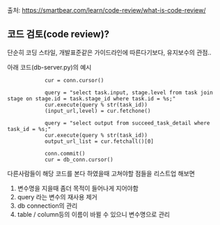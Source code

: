 출처: https://smartbear.com/learn/code-review/what-is-code-review/
## 코드 검토(code review)?


단순히 코딩 스타일, 개발표준같은 가이드라인에 따른다기보다, 유지보수의 관점.. 


아래 코드(db-server.py)의 예시
~~~
            cur = conn.cursor()
           
            query = "select task.input, stage.level from task join stage on stage.id = task.stage_id where task.id = %s;"
            cur.execute(query % str(task_id))
            (input_url,level) = cur.fetchone()
          
            query = "select output from succeed_task_detail where task_id = %s;"
            cur.execute(query % str(task_id))
            output_url_list = cur.fetchall()[0]

            conn.commit()
            cur = db_conn.cursor()
~~~            

다른사람들이 해당 코드를 본다 하였을때 고쳐야할 점들을 리스트업 해보면
1. 변수명을 지을때 좀더 목적이 들어나게 지어야함
2. query 라는 변수의 재사용 제거
3. db connection의 관리
4. table / column등의 이름이 바뀔 수 있으니 변수명으로 관리

